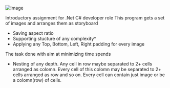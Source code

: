 ![image](https://github.com/CapSparkle/ImageTiles/assets/25351821/4eb53008-1f62-4516-b29a-8cdd7045de6f)

Introductory assignment for .Net C# developer role
This program gets a set of images and arranges them as storyboard
- Saving aspect ratio 
- Supporting stucture of any complexity*
- Applying any Top, Bottom, Left, Right padding for every image

The task done with aim at minimizing time spends

* Nesting of any depth. Any cell in row maybe separated to 2+ cells arranged as colomn. Every cell of this colomn may be separated to 2+ cells arranged as row and so on. Every cell can contain just image or be a colomn(row) of cells.
